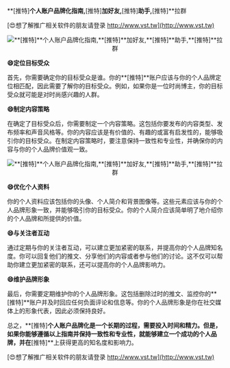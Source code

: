 **[推特]**个人账户品牌化指南,**[推特]**加好友,**[推特]**助手,**[推特]**拉群

[😍想了解推广相关软件的朋友请登录 http://www.vst.tw](http://www.vst.tw)

 <center><img src="https://vst.tw/MP4/tuiguang/png/0.png" alt="**[推特]**个人账户品牌化指南,**[推特]**加好友,**[推特]**助手,**[推特]**拉群"></center>

**😄定位目标受众**

首先，你需要确定你的目标受众是谁。你的**[推特]**账户应该与你的个人品牌定位相匹配，因此需要了解你的目标受众。例如，如果你是一位时尚博主，你的目标受众就可能是对时尚感兴趣的人群。

**😄制定内容策略**

在确定了目标受众后，你需要制定一个内容策略。这包括你要发布的内容类型、发布频率和声音风格等。你的内容应该是有价值的、有趣的或富有启发性的，能够吸引你的目标受众。在制定内容策略时，要注意保持一致性和专业性，并确保你的内容与你的个人品牌价值观一致。

 <center><img src="https://vst.tw/MP4/tuiguang/png/3.png" alt="**[推特]**个人账户品牌化指南,**[推特]**加好友,**[推特]**助手,**[推特]**拉群"></center>

**😄优化个人资料**

你的个人资料应该包括你的头像、个人简介和背景图像等。这些元素应该与你的个人品牌形象一致，并能够吸引你的目标受众。你的个人简介应该简单明了地介绍你的个人品牌和所提供的价值。

**😄与关注者互动**

通过定期与你的关注者互动，可以建立更加紧密的联系，并提高你的个人品牌知名度。你可以回复他们的推文、分享他们的内容或者参与他们的讨论。这不仅可以帮助你建立更加紧密的联系，还可以提高你的个人品牌影响力。

**😄维护品牌形象**

最后，你需要定期维护你的个人品牌形象。这包括删除过时的推文、监控你的**[推特]**账户并及时回应任何负面评论和信息等。你的个人品牌形象是你在社交媒体上的形象代表，因此必须保持良好。

总之，**[推特]**个人账户品牌化是一个长期的过程，需要投入时间和精力。但是，如果你能够遵循以上指南并保持一致性和专业性，就能够建立一个成功的个人品牌，并在**[推特]**上获得更高的知名度和影响力。

[😍想了解推广相关软件的朋友请登录 http://www.vst.tw](http://www.vst.tw)



